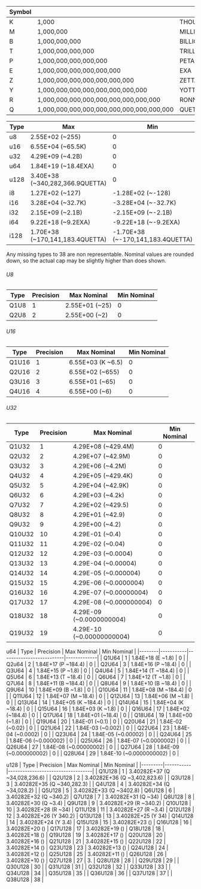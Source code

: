 | Symbol |                                           |          |
|--------|-------------------------------------------|----------|
| K      | 1,000                                     | THOUSAND |
| M      | 1,000,000                                 | MILLION  |
| B      | 1,000,000,000                             | BILLION  |
| T      | 1,000,000,000,000                         | TRILLION |
| P      | 1,000,000,000,000,000                     | PETA     |
| E      | 1,000,000,000,000,000,000                 | EXA      |
| Z      | 1,000,000,000,000,000,000,000             | ZETTA    |
| Y      | 1,000,000,000,000,000,000,000,000         | YOTTA    |
| R      | 1,000,000,000,000,000,000,000,000,000     | RONNA    |
| Q      | 1,000,000,000,000,000,000,000,000,000,000 | QUETTA   |

| Type | Max                             | Min                               | Size |
|------|---------------------------------|-----------------------------------|------|
| u8   | 2.55E+02 (~255)                 | 0                                 | 1    |
| u16  | 6.55E+04 (~65.5K)               | 0                                 | 2    |
| u32  | 4.29E+09 (~4.2B)                | 0                                 | 4    |
| u64  | 1.84E+19 (~18.4EXA)             | 0                                 | 8    |
| u128 | 3.40E+38 (~340,282,366.9QUETTA) | 0                                 | 16   |
| i8   | 1.27E+02 (~127)                 | -1.28E+02 (~-128)                 | 1    |
| i16  | 3.28E+04 (~32.7K)               | -3.28E+04 (~-32.7K)               | 2    |
| i32  | 2.15E+09 (~2.1B)                | -2.15E+09 (~-2.1B)                | 4    |
| i64  | 9.22E+18 (~9.2EXA)              | -9.22E+18 (~-9.2EXA)              | 8    |
| i128 | 1.70E+38 (~170,141,183.4QUETTA) | -1.70E+38 (~-170,141,183.4QUETTA) | 16   |


Any missing types to 38 are non representable. Nominal values are rounded down, so the actual cap may be slightly higher than does shown.

###### U8
| Type  | Precision | Max Nominal    | Min Nominal |
|-------|-----------|----------------|-------------| 
| Q1U8  | 1         | 2.55E+01 (~25) | 0           |
| Q2U8  | 2         | 2.55E+00 (~2)  | 0           |

###### U16
| Type   | Precision | Max Nominal       | Min Nominal |
|--------|-----------|-------------------|-------------|
| Q1U16  | 1         | 6.55E+03 (K ~6.5) | 0           |
| Q2U16  | 2         | 6.55E+02 (~655)   | 0           |
| Q3U16  | 3         | 6.55E+01 (~65)    | 0           |
| Q4U16  | 4         | 6.55E+00 (~6)     | 0           |

###### U32
| Type   | Precision | Max Nominal               | Min Nominal |
|--------|-----------|---------------------------|-------------|
| Q1U32  | 1         | 4.29E+08 (~429.4M)        | 0           |
| Q2U32  | 2         | 4.29E+07 (~42.9M)         | 0           |
| Q3U32  | 3         | 4.29E+06 (~4.2M)          | 0           |
| Q4U32  | 4         | 4.29E+05 (~429.4K)        | 0           |
| Q5U32  | 5         | 4.29E+04 (~42.9K)         | 0           |
| Q6U32  | 6         | 4.29E+03 (~4.2k)          | 0           |
| Q7U32  | 7         | 4.29E+02 (~429.5)         | 0           |
| Q8U32  | 8         | 4.29E+01 (~42.9)          | 0           |
| Q9U32  | 9         | 4.29E+00 (~4.2)           | 0           |
| Q10U32 | 10        | 4.29E-01 (~0.4)           | 0           |
| Q11U32 | 11        | 4.29E-02 (~0.04)          | 0           |
| Q12U32 | 12        | 4.29E-03 (~0.0004)        | 0           |
| Q13U32 | 13        | 4.29E-04 (~0.00004)       | 0           |
| Q14U32 | 14        | 4.29E-05 (~0.000004)      | 0           |
| Q15U32 | 15        | 4.29E-06 (~0.0000004)     | 0           |
| Q16U32 | 16        | 4.29E-07 (~0.00000004)    | 0           |
| Q17U32 | 17        | 4.29E-08 (~0.000000004)   | 0           |
| Q18U32 | 18        | 4.29E-09 (~0.0000000004)  | 0           |
| Q19U32 | 19        | 4.29E-10 (~0.00000000004) | 0           |

u64
| Type   | Precision | Max Nominal              | Min Nominal |
|--------|-----------|--------------------------|-------------|
| Q1U64  | 1         | 1.84E+18 (E ~1.8)        | 0           |
| Q2u64  | 2         | 1.84E+17 (P ~184.4)      | 0           |
| Q2U64  | 3         | 1.84E+16 (P ~18.4)       | 0           |
| Q3U64  | 4         | 1.84E+15 (P ~1.8)        | 0           |
| Q4U64  | 5         | 1.84E+14 (T ~184.4)      | 0           |
| Q5U64  | 6         | 1.84E+13 (T ~18.4)       | 0           |
| Q6U64  | 7         | 1.84E+12 (T ~1.8)        | 0           |
| Q7U64  | 8         | 1.84E+11 (B ~184.4)      | 0           |
| Q8U64  | 9         | 1.84E+10 (B ~18.4)       | 0           |
| Q9U64  | 10        | 1.84E+09 (B ~1.8)        | 0           |
| Q10U64 | 11        | 1.84E+08 (M ~184.4)      | 0           |
| Q11U64 | 12        | 1.84E+07 (M ~18.4)       | 0           |
| Q12U64 | 13        | 1.84E+06 (M ~1.8)        | 0           |
| Q13U64 | 14        | 1.84E+05 (K ~184.4)      | 0           |
| Q14U64 | 15        | 1.84E+04 (K ~18.4)       | 0           |
| Q15U64 | 16        | 1.84E+03 (K ~1.8)        | 0           |
| Q16U64 | 17        | 1.84E+02 (~184.4)        | 0           |
| Q17U64 | 18        | 1.84E+01 (~18.4)         | 0           |
| Q18U64 | 19        | 1.84E+00 (~1.8)          | 0           |
| Q19U64 | 20        | 1.84E-01 (~0.1)          | 0           |
| Q20U64 | 21        | 1.84E-02 (~0.02)         | 0           |
| Q21U64 | 22        | 1.84E-03 (~0.002)        | 0           |
| Q22U64 | 23        | 1.84E-04 (~0.0002)       | 0           |
| Q23U64 | 24        | 1.84E-05 (~0.00002)      | 0           |
| Q24U64 | 25        | 1.84E-06 (~0.000002)     | 0           |
| Q25U64 | 26        | 1.84E-07 (~0.0000002)    | 0           |
| Q26U64 | 27        | 1.84E-08 (~0.00000002)   | 0           |
| Q27U64 | 28        | 1.84E-09 (~0.000000002)  | 0           |
| Q28U64 | 29        | 1.84E-10 (~0.0000000002) | 0           |

u128
| Type    | Precision | Max Nominal                       | Min Nominal |
|---------|-----------|-----------------------------------|
| Q1U128  | 1         | 3.40282E+37 (Q ~34,028,236.6)     | 
| Q2U128  | 2         | 3.40282E+36 (Q ~3,402,823.6)      |
| Q3U128  | 3         | 3.40282E+35 (Q ~340,282.3)        |
| Q4U128  | 4         | 3.40282E+34 (Q ~34,028.2)         |
| Q5U128  | 5         | 3.40282E+33 (Q ~3402.8)
| Q6U128  | 6         | 3.40282E+32 (Q ~340.2)
| Q7U128  | 7         | 3.40282E+31 (Q ~34)
| Q8U128  | 8         | 3.40282E+30 (Q ~3.4)
| Q9U128  | 9         | 3.40282E+29 (R ~340.2)
| Q10U128 | 10        | 3.40282E+28 (R ~34)
| Q11U128 | 11        | 3.40282E+27 (R ~3.4)
| Q12U128 | 12        | 3.40282E+26 (Y 340.2)
| Q13U128 | 13        | 3.40282E+25 (Y 34)
| Q14U128 | 14        | 3.40282E+24 (Y 3.4)
| Q15U128 | 15        | 3.40282E+23 ()
| Q16U128 | 16        | 3.40282E+20 ()
| Q17U128 | 17        | 3.40282E+19 ()
| Q18U128 | 18        | 3.40282E+18 ()
| Q19U128 | 19        | 3.40282E+17 ()
| Q20U128 | 20        | 3.40282E+16 ()
| Q21U128 | 21        | 3.40282E+15 ()
| Q22U128 | 22        | 3.40282E+14 ()
| Q23U128 | 23        | 3.40282E+13 ()
| Q24U128 | 24        | 3.40282E+12 ()
| Q25U128 | 25        | 3.40282E+11 ()
| Q26U128 | 26        | 3.40282E+10 ()
| Q27U128 | 27        | 3.
| Q28U128 | 28        |
| Q29U128 | 29        |
| Q30U128 | 30        |
| Q31U128 | 31        |
| Q32U128 | 32        |
| Q33U128 | 33        |
| Q34U128 | 34        |
| Q35U128 | 35        |
| Q36U128 | 36        |
| Q37U128 | 37        |
| Q38U128 | 38        |